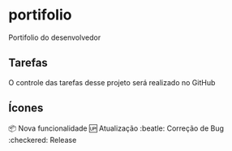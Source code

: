 # portifolio
Portifolio do desenvolvedor

## Tarefas

O controle das tarefas desse projeto será realizado no GitHub

## Ícones

:package: Nova funcionalidade
:up: Atualização
:beatle: Correção de Bug
:checkered: Release